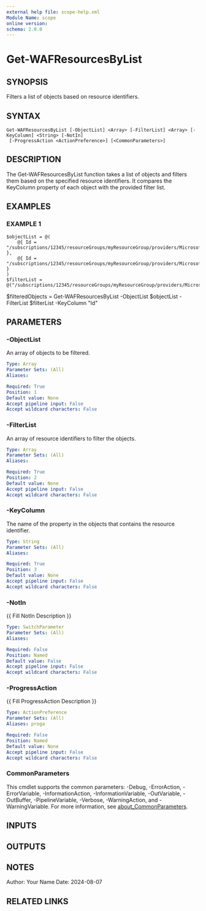 ```yaml
---
external help file: scope-help.xml
Module Name: scope
online version:
schema: 2.0.0
---
```


# Get-WAFResourcesByList

## SYNOPSIS
Filters a list of objects based on resource identifiers.

## SYNTAX

```
Get-WAFResourcesByList [-ObjectList] <Array> [-FilterList] <Array> [-KeyColumn] <String> [-NotIn]
 [-ProgressAction <ActionPreference>] [<CommonParameters>]
```

## DESCRIPTION
The Get-WAFResourcesByList function takes a list of objects and filters them based on the specified resource identifiers.
It compares the KeyColumn property of each object with the provided filter list.

## EXAMPLES

### EXAMPLE 1
```
$objectList = @(
    @{ Id = "/subscriptions/12345/resourceGroups/myResourceGroup/providers/Microsoft.Compute/virtualMachines/myVM" },
    @{ Id = "/subscriptions/12345/resourceGroups/myResourceGroup/providers/Microsoft.Compute/virtualMachines/anotherVM" }
)
$filterList = @("/subscriptions/12345/resourceGroups/myResourceGroup/providers/Microsoft.Compute/virtualMachines/myVM")
```

$filteredObjects = Get-WAFResourcesByList -ObjectList $objectList -FilterList $filterList -KeyColumn "Id"

## PARAMETERS

### -ObjectList
An array of objects to be filtered.

```yaml
Type: Array
Parameter Sets: (All)
Aliases:

Required: True
Position: 1
Default value: None
Accept pipeline input: False
Accept wildcard characters: False
```

### -FilterList
An array of resource identifiers to filter the objects.

```yaml
Type: Array
Parameter Sets: (All)
Aliases:

Required: True
Position: 2
Default value: None
Accept pipeline input: False
Accept wildcard characters: False
```

### -KeyColumn
The name of the property in the objects that contains the resource identifier.

```yaml
Type: String
Parameter Sets: (All)
Aliases:

Required: True
Position: 3
Default value: None
Accept pipeline input: False
Accept wildcard characters: False
```

### -NotIn
{{ Fill NotIn Description }}

```yaml
Type: SwitchParameter
Parameter Sets: (All)
Aliases:

Required: False
Position: Named
Default value: False
Accept pipeline input: False
Accept wildcard characters: False
```

### -ProgressAction
{{ Fill ProgressAction Description }}

```yaml
Type: ActionPreference
Parameter Sets: (All)
Aliases: proga

Required: False
Position: Named
Default value: None
Accept pipeline input: False
Accept wildcard characters: False
```

### CommonParameters
This cmdlet supports the common parameters: -Debug, -ErrorAction, -ErrorVariable, -InformationAction, -InformationVariable, -OutVariable, -OutBuffer, -PipelineVariable, -Verbose, -WarningAction, and -WarningVariable. For more information, see [about_CommonParameters](http://go.microsoft.com/fwlink/?LinkID=113216).

## INPUTS

## OUTPUTS

## NOTES
Author: Your Name
Date: 2024-08-07

## RELATED LINKS
